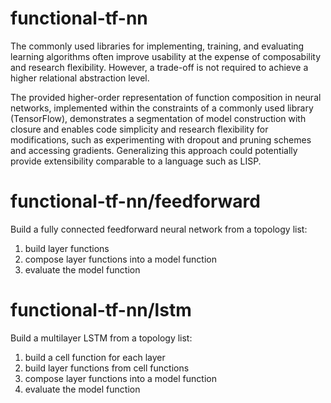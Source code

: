 # functional-tf-nn

The commonly used libraries for implementing, training, and evaluating learning algorithms often improve usability at the expense of composability and research flexibility. However, a trade-off is not required to achieve a higher relational abstraction level.

The provided higher-order representation of function composition in neural networks, implemented within the constraints of a commonly used library (TensorFlow), demonstrates a segmentation of model construction with closure and enables code simplicity and research flexibility for modifications, such as experimenting with dropout and pruning schemes and accessing gradients. Generalizing this approach could potentially provide extensibility comparable to a language such as LISP.

# functional-tf-nn/feedforward
Build a fully connected feedforward neural network from a topology list:

1) build layer functions
2) compose layer functions into a model function
3) evaluate the model function

# functional-tf-nn/lstm
Build a multilayer LSTM from a topology list: 

1) build a cell function for each layer
2) build layer functions from cell functions
3) compose layer functions into a model function 
4) evaluate the model function


